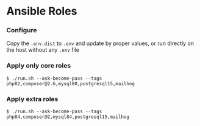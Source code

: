 # Ansible Roles

### Configure

Copy the `.env.dist` to `.env` and update by proper values, or run directly on the host without any `.env` file 

### Apply only core roles
```
$ ./run.sh --ask-become-pass --tags php82,composer@2.6,mysql80,postgresql15,mailhog
```

### Apply extra roles
```
$ ./run.sh --ask-become-pass --tags php84,composer@2,mysql84,postgresql15,mailhog
```

